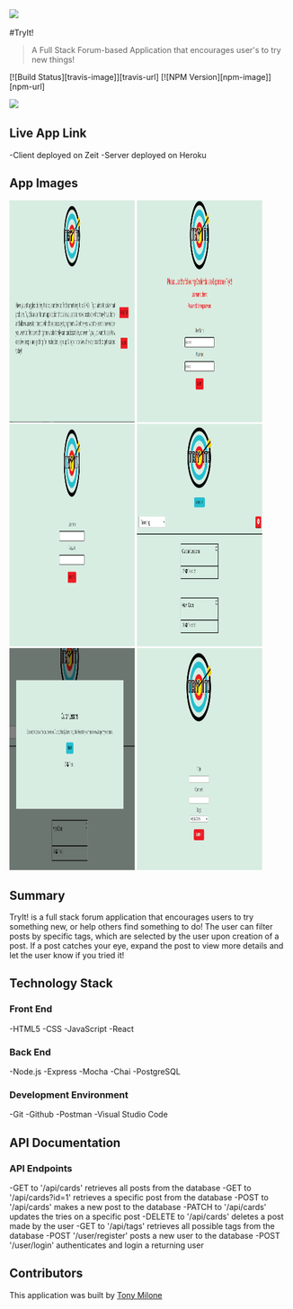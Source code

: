 <img src='./logo/TryItLogo.png' display='block' margin='0 auto' >

#TryIt!

> A Full Stack Forum-based Application that encourages user's to try new things!

[![Build Status][travis-image]][travis-url]
[![NPM Version][npm-image]][npm-url]

<img src='./src/logo/TryItLogo.png' >

## Live App Link

-Client deployed on Zeit
-Server deployed on Heroku

## App Images

<p text-align="center">
  <img width="223" height="395.5" src="./assets/Landing.png">
  <img width="223" height="395.5" src="./assets/Login.png">
  <img width="223" height="395.5" src="./assets/Registration.png">
  <img width="223" height="395.5" src="./assets/Dashboard.png">
  <img width="223" height="395.5" src="./assets/ExpandedPost.png">
  <img width="223" height="395.5" src="./assets/AddCard.png">
</p>

## Summary

TryIt! is a full stack forum application that encourages users to try something new, or help others find something to do! The user can filter posts by specific tags, which are selected by the user upon creation of a post. If a post catches your eye, expand the post to view more details and let the user know if you tried it!

## Technology Stack

### Front End

-HTML5
-CSS
-JavaScript
-React

### Back End

-Node.js
-Express
-Mocha
-Chai
-PostgreSQL

### Development Environment

-Git
-Github
-Postman
-Visual Studio Code

## API Documentation

### API Endpoints

-GET to '/api/cards' retrieves all posts from the database
-GET to '/api/cards?id=1' retrieves a specific post from the database
-POST to '/api/cards' makes a new post to the database
-PATCH to '/api/cards' updates the tries on a specific post
-DELETE to '/api/cards' deletes a post made by the user
-GET to '/api/tags' retrieves all possible tags from the database
-POST '/user/register' posts a new user to the database
-POST '/user/login' authenticates and login a returning user

## Contributors

This application was built by [Tony Milone](https://github.com/tomilone)
